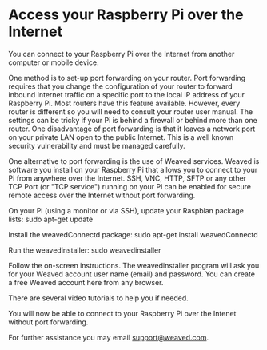 # Access your Raspberry Pi over the Internet

You can connect to your Raspberry Pi over the Internet from another computer or mobile device.  

One method is to set-up port forwarding on your router.   Port forwarding requires that you change the configuration of your router to forward inbound Internet traffic on a specific port to the local IP address of your Raspberry Pi.  Most routers have this feature available.  However, every router is different so you will need to consult your router user manual.  The settings can be tricky if your Pi is behind a firewall or behind more than one router.  One disadvantage of port forwarding is that it leaves a network port on your private LAN open to the public Internet.  This is a well known security vulnerability and must be managed carefully.

One alternative to port forwarding is the use of Weaved services.  Weaved is software you install on your Raspberry Pi that allows you to connect to your Pi from anywhere over the Internet.  SSH, VNC, HTTP, SFTP or any other TCP Port (or "TCP service") running on your Pi can be enabled for secure remote access over the Internet without port forwarding.

On your Pi (using a monitor or via SSH), update your Raspbian package lists:
sudo apt-get update

Install the weavedConnectd package:
sudo apt-get install weavedConnectd

Run the weavedinstaller:
sudo weavedinstaller

Follow the on-screen instructions.  The weavedinstaller program will ask you for your Weaved account user name (email) and password.  You can create a free Weaved account here from any browser.

There are several video tutorials to help you if needed.

You will now be able to connect to your Raspberry Pi over the Intenet without port forwarding.

For further assistance you may email support@weaved.com.

